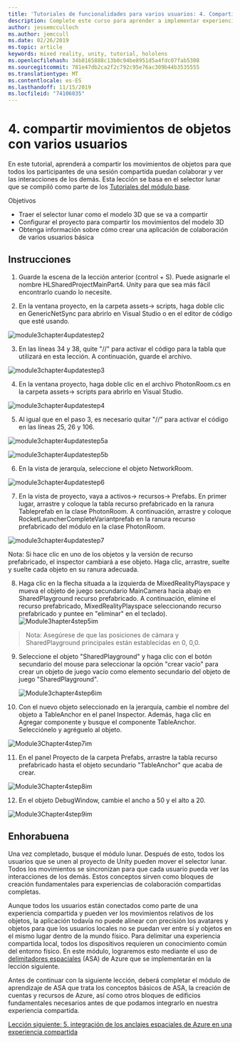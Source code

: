 ```yaml
---
title: 'Tutoriales de funcionalidades para varios usuarios: 4. Compartir movimientos de objetos con varios usuarios'
description: Complete este curso para aprender a implementar experiencias compartidas multiusuario en una aplicación de HoloLens 2.
author: jessemcculloch
ms.author: jemccull
ms.date: 02/26/2019
ms.topic: article
keywords: mixed reality, unity, tutorial, hololens
ms.openlocfilehash: 34b8165888c13b0c94be8951d5a4fdc07fab5308
ms.sourcegitcommit: 781e47db2ca2f2c792c95e76ac309b44b3535555
ms.translationtype: MT
ms.contentlocale: es-ES
ms.lasthandoff: 11/15/2019
ms.locfileid: "74106035"
---
```

# <a name="4-sharing-object-movements-with-multiple-users"></a>4. compartir movimientos de objetos con varios usuarios

En este tutorial, aprenderá a compartir los movimientos de objetos para que todos los participantes de una sesión compartida puedan colaborar y ver las interacciones de los demás. Esta lección se basa en el selector lunar que se compiló como parte de los [Tutoriales del módulo base](mrlearning-base.md).

Objetivos

- Traer el selector lunar como el modelo 3D que se va a compartir
- Configurar el proyecto para compartir los movimientos del modelo 3D
- Obtenga información sobre cómo crear una aplicación de colaboración de varios usuarios básica

## <a name="instructions"></a>Instrucciones


1. Guarde la escena de la lección anterior (control + S). Puede asignarle el nombre HLSharedProjectMainPart4. Unity para que sea más fácil encontrarlo cuando lo necesite.

2. En la ventana proyecto, en la carpeta assets-> scripts, haga doble clic en GenericNetSync para abrirlo en Visual Studio o en el editor de código que esté usando.  

![module3chapter4updatestep2](images/module3chapter4updatestep2.png)

3. En las líneas 34 y 38, quite "//" para activar el código para la tabla que utilizará en esta lección. A continuación, guarde el archivo. 

![module3chapter4updatestep3](images/module3chapter4updatestep3.png)

4. En la ventana proyecto, haga doble clic en el archivo PhotonRoom.cs en la carpeta assets-> scripts para abrirlo en Visual Studio. 

![module3chapter4updatestep4](images/module3chapter4updatestep4.png)

5. Al igual que en el paso 3, es necesario quitar "//" para activar el código en las líneas 25, 26 y 106.

![module3chapter4updatestep5a](images/module3chapter4updatestep5a.png) 

![module3chapter4updatestep5b](images/module3chapter4updatestep5b.png)

6. En la vista de jerarquía, seleccione el objeto NetworkRoom.

![module3chapter4updatestep6](images/module3chapter4updatestep6.png)

7. En la vista de proyecto, vaya a activos-> recursos-> Prefabs. En primer lugar, arrastre y coloque la tabla recurso prefabricado en la ranura Tableprefab en la clase PhotonRoom. A continuación, arrastre y coloque RocketLauncherCompleteVariantprefab en la ranura recurso prefabricado del módulo en la clase PhotonRoom.

![module3chapter4updatestep7](images/module3chapter4updatestep7.png)

Nota: Si hace clic en uno de los objetos y la versión de recurso prefabricado, el inspector cambiará a ese objeto. Haga clic, arrastre, suelte y suelte cada objeto en su ranura adecuada.

8. Haga clic en la flecha situada a la izquierda de MixedRealityPlayspace y mueva el objeto de juego secundario MainCamera hacia abajo en SharedPlayground recurso prefabricado. A continuación, elimine el recurso prefabricado, MixedRealityPlayspace seleccionando recurso prefabricado y puntee en "eliminar" en el teclado).
![Module3hapter4step5im](images/module3chapter4step5im.PNG)

>Nota: Asegúrese de que las posiciones de cámara y SharedPlayground principales están establecidas en 0, 0,0.
>

9. Seleccione el objeto "SharedPlayground" y haga clic con el botón secundario del mouse para seleccionar la opción "crear vacío" para crear un objeto de juego vacío como elemento secundario del objeto de juego "SharedPlayground".

   ![Module3chapter4step6im](images/module3chapter4step6im.PNG)

10. Con el nuevo objeto seleccionado en la jerarquía, cambie el nombre del objeto a TableAnchor en el panel Inspector. Además, haga clic en Agregar componente y busque el componente TableAnchor. Selecciónelo y agréguelo al objeto. 

![Module3Chapter4step7im](images/module3chapter4step7im.PNG)

11. En el panel Proyecto de la carpeta Prefabs, arrastre la tabla recurso prefabricado hasta el objeto secundario "TableAnchor" que acaba de crear.

![Module3Chapter4step8im](images/module3chapter4step8im.PNG)

12. En el objeto DebugWindow, cambie el ancho a 50 y el alto a 20.

![Module3Chapter4step9im](images/module3chapter4step11im.PNG)

## <a name="congratulations"></a>Enhorabuena


Una vez completado, busque el módulo lunar. Después de esto, todos los usuarios que se unen al proyecto de Unity pueden mover el selector lunar.  Todos los movimientos se sincronizan para que cada usuario pueda ver las interacciones de los demás. Estos conceptos sirven como bloques de creación fundamentales para experiencias de colaboración compartidas completas. 

Aunque todos los usuarios están conectados como parte de una experiencia compartida y pueden ver los movimientos relativos de los objetos, la aplicación todavía no puede alinear con precisión los avatares y objetos para que los usuarios locales no se puedan ver entre sí y objetos en el mismo lugar dentro de la mundo físico. Para delimitar una experiencia compartida local, todos los dispositivos requieren un conocimiento común del entorno físico. En este módulo, lograremos esto mediante el uso de [delimitadores espaciales](<https://azure.microsoft.com//services/spatial-anchors/>) (ASA) de Azure que se implementarán en la lección siguiente.

Antes de continuar con la siguiente lección, deberá completar el módulo de aprendizaje de ASA que trata los conceptos básicos de ASA, la creación de cuentas y recursos de Azure, así como otros bloques de edificios fundamentales necesarios antes de que podamos integrarlo en nuestra experiencia compartida.

[Lección siguiente: 5. integración de los anclajes espaciales de Azure en una experiencia compartida](mrlearning-sharing(photon)-ch5.md)

